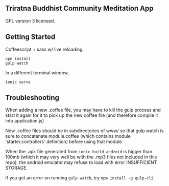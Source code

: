 Triratna Buddhist Community Meditation App
---
GPL version 3 licensed.

Getting Started
---

Coffeescript + sass w/ live reloading.

```
npm install
gulp watch
```

In a different terminal window,
```
ionic serve
```

Troubleshooting
---
When adding a new .coffee file, you may have to kill the gulp process and start it again for it to pick up the new coffee file (and therefore compile it into application.js)

New .coffee files should be in subdirectories of www/ so that gulp watch is sure to concatenate module.coffee (which contains module 'starter.controllers' definition) before using that module

When the .apk file generated from `ionic build android` is bigger than 100mb (which it may very well be with the .mp3 files not included in this repo), the android emulator may refuse to load with error INSUFFICIENT STORAGE.

If you get an error on running `gulp watch`, try `npm install -g gulp-cli`.